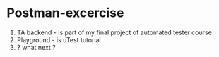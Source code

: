 # Postman-excercise
1. TA backend - is part of my final project of automated tester course
2. Playground - is uTest tutorial
3. ? what next ?
